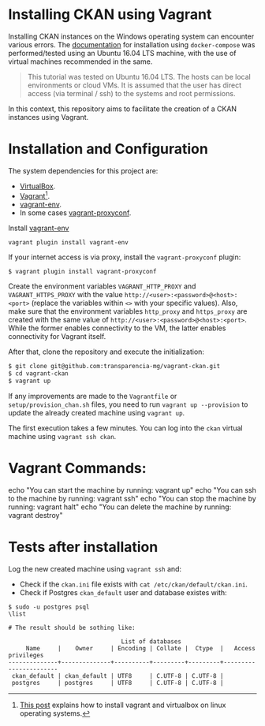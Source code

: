# Installing CKAN using Vagrant

Installing CKAN instances on the Windows operating system can encounter various errors.
The [documentation](https://docs.ckan.org/en/2.9/maintaining/installing/install-from-docker-compose.html#environment) for installation using `docker-compose` was performed/tested using an Ubuntu 16.04 LTS machine, with the use of virtual machines recommended in the same.

> This tutorial was tested on Ubuntu 16.04 LTS. The hosts can be local environments or cloud VMs. It is assumed that the user has direct access (via terminal / ssh) to the systems and root permissions.

In this context, this repository aims to facilitate the creation of a CKAN instances using Vagrant.

# Installation and Configuration

The system dependencies for this project are:

- [VirtualBox](https://www.virtualbox.org/).
- [Vagrant](https://www.vagrantup.com/)[^1].
- [vagrant-env](https://github.com/gosuri/vagrant-env).
- In some cases [vagrant-proxyconf](https://github.com/tmatilai/vagrant-proxyconf).

Install [vagrant-env](https://github.com/gosuri/vagrant-env)

```shell
vagrant plugin install vagrant-env
```

If your internet access is via proxy, install the `vagrant-proxyconf` plugin:

```bash
$ vagrant plugin install vagrant-proxyconf
```

Create the environment variables `VAGRANT_HTTP_PROXY` and `VAGRANT_HTTPS_PROXY` with the value `http://<user>:<password>@<host>:<port>` (replace the variables within `<>` with your specific values).
Also, make sure that the environment variables `http_proxy` and `https_proxy` are created with the same value of `http://<user>:<password>@<host>:<port>`.
While the former enables connectivity to the VM, the latter enables connectivity for Vagrant itself.

After that, clone the repository and execute the initialization:

```bash
$ git clone git@github.com:transparencia-mg/vagrant-ckan.git
$ cd vagrant-ckan
$ vagrant up
```

If any improvements are made to the `Vagrantfile` or `setup/provision_chan.sh` files, you need to run `vagrant up --provision` to update the already created machine using `vagrant up`.

The first execution takes a few minutes. You can log into the `ckan` virtual machine using `vagrant ssh ckan`.

# Vagrant Commands:

echo "You can start the machine by running: vagrant up"
echo "You can ssh to the machine by running: vagrant ssh"
echo "You can stop the machine by running: vagrant halt"
echo "You can delete the machine by running: vagrant destroy"

[^1]: [This post](https://my-base-knowledge.braico.me/1.0.0/texts/20230818_how_to_install_vagrant/?h=vagran) explains how to install vagrant and virtualbox on linux operating systems.

# Tests after installation

Log the new created machine using `vagrant ssh` and:
- Check if the `ckan.ini` file exists with `cat /etc/ckan/default/ckan.ini`.
- Check if Postgres `ckan_default` user and database existes with:

```shel
$ sudo -u postgres psql
\list

# The result should be sothing like:

                                List of databases
     Name     |    Owner     | Encoding | Collate |  Ctype  |   Access privileges
--------------+--------------+----------+---------+---------+-----------------------
 ckan_default | ckan_default | UTF8     | C.UTF-8 | C.UTF-8 |
 postgres     | postgres     | UTF8     | C.UTF-8 | C.UTF-8 |
```
